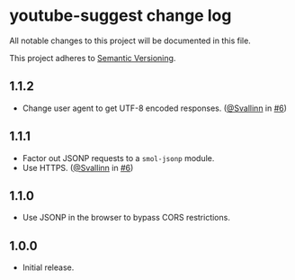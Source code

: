 # youtube-suggest change log

All notable changes to this project will be documented in this file.

This project adheres to [Semantic Versioning](http://semver.org/).

## 1.1.2
* Change user agent to get UTF-8 encoded responses. ([@Svallinn](https://github.com/Svallinn) in [#6](https://github.com/goto-bus-stop/youtube-suggest/pull/7))

## 1.1.1
* Factor out JSONP requests to a `smol-jsonp` module.
* Use HTTPS. ([@Svallinn](https://github.com/Svallinn) in [#6](https://github.com/goto-bus-stop/youtube-suggest/pull/6))

## 1.1.0
* Use JSONP in the browser to bypass CORS restrictions.

## 1.0.0
* Initial release.

